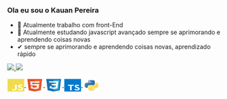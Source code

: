 ### Ola eu sou o Kauan Pereira
- 🔭  Atualmente trabalho com front-End
- 🌱 Atualmente estudando javascript avançado sempre se aprimorando e aprendendo coisas novas
-  ✔ sempre se aprimorando e aprendendo coisas novas, aprendizado rápido
<div>
  <a href="https://github.com/KAUANPEREIRA">
  <img height="180em" src="https://github-readme-stats.vercel.app/api?username=KAUANPEREIRA&show_icons=true&theme=dark&include_all_commits=true&count_private=true"/>
  <img height="180em" src="https://github-readme-stats.vercel.app/api/top-langs/?username=KAUANPEREIRA&layout=compact&langs_count=7&theme=dark"/>
</div>

<div style = "display: inline_block"><br>
   <img align="center" alt="Rafa-Ts" height="30" width="40" src="https://raw.githubusercontent.com/devicons/devicon/master/icons/javascript/javascript-plain.svg">
  <img align="center" alt="Rafa-Ts" height="30" width="40" src="https://raw.githubusercontent.com/devicons/devicon/master/icons/html5/html5-original.svg"> 
  <img align="center" alt="Rafa-Ts" height="30" width="40" src="https://raw.githubusercontent.com/devicons/devicon/master/icons/css3/css3-original.svg">
  <img align="center" alt="Rafa-Ts" height="30" width="40" src="https://raw.githubusercontent.com/devicons/devicon/master/icons/typescript/typescript-plain.svg">
   <img align="center" alt="Rafa-Ts" height="30" width="40" src="https://raw.githubusercontent.com/devicons/devicon/master/icons/python/python-original.svg">
  
 </div>





